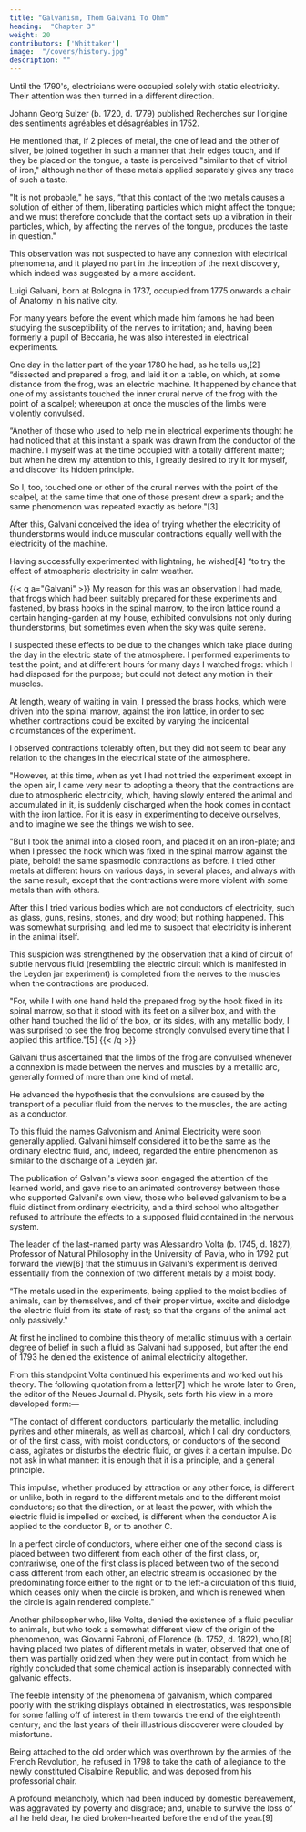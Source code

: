 ```yaml
---
title: "Galvanism, Thom Galvani To Ohm"
heading:  "Chapter 3"
weight: 20
contributors: ['Whittaker']
image:  "/covers/history.jpg"
description: ""
---
```




Until the 1790's, electricians were occupied solely with static electricity. Their attention was then turned in a different direction.

Johann Georg Sulzer (b. 1720, d. 1779) published Recherches sur l'origine des sentiments agréables et désagréables in 1752.

He mentioned that, if 2 pieces of metal, the one of lead and the other of silver, be joined together in such a manner that their edges touch, and if they be placed on the tongue, a taste is perceived "similar to that of vitriol of iron," although neither of these metals applied separately gives any trace of such a taste. 

"It is not probable," he says, “that this contact of the two metals causes a solution of either of them, liberating particles which might affect the tongue; and we must therefore conclude that the contact sets up a vibration in their particles, which, by affecting the nerves of the tongue, produces the taste in question."

This observation was not suspected to have any connexion with electrical phenomena, and it played no part in the inception of the next discovery, which indeed was suggested by a mere accident.

Luigi Galvani, born at Bologna in 1737, occupied from 1775 onwards a chair of Anatomy in his native city. 

For many years before the event which made him famons he had been studying the susceptibility of the nerves to irritation; and, having been formerly a pupil of Beccaria, he was also interested in electrical experiments. 

One day in the latter part of the year 1780 he had, as he tells us,[2] “dissected and prepared a frog, and laid it on a table, on which, at some distance from the frog, was an electric machine. It happened by chance that one of my assistants touched the inner crural nerve of the frog with the point of a scalpel; whereupon at once the muscles of the limbs were violently convulsed.

“Another of those who used to help me in electrical experiments thought he had noticed that at this instant a spark was drawn from the conductor of the machine. I myself was at the time occupied with a totally different matter; but when he drew my attention to this, I greatly desired to try it for myself, and discover its hidden principle. 

So I, too, touched one or other of the crural nerves with the point of the scalpel, at the same time that one of those present drew a spark; and the same phenomenon was repeated exactly as before."[3]

After this, Galvani conceived the idea of trying whether the electricity of thunderstorms would induce muscular contractions equally well with the electricity of the machine. 

Having successfully experimented with lightning, he wished[4] “to try the effect of atmospheric electricity in calm weather.

{{< q a="Galvani" >}}
My reason for this was an observation I had made, that frogs which had been suitably prepared for these experiments and fastened, by brass hooks in the spinal marrow, to the iron lattice round a certain hanging-garden at my house, exhibited convulsions not only during thunderstorms, but sometimes even when the sky was quite serene. 

I suspected these effects to be due to the changes which take place during the day in the electric state of the atmosphere. I performed experiments to test the point; and at different hours for many days I watched frogs: which I had disposed for the purpose; but could not detect any motion in their muscles. 

At length, weary of waiting in vain, I pressed the brass hooks, which were driven into the spinal marrow, against the iron lattice, in order to sec whether contractions could be excited by varying the incidental circumstances of the experiment. 

I observed contractions tolerably often, but they did not seem to bear any relation to the changes in the electrical state of the atmosphere.

"However, at this time, when as yet I had not tried the experiment except in the open air, I came very near to adopting a theory that the contractions are due to atmospheric electricity, which, having slowly entered the animal and accumulated in it, is suddenly discharged when the hook comes in contact with the iron lattice. For it is easy in experimenting to deceive ourselves, and to imagine we see the things we wish to see.

"But I took the animal into a closed room, and placed it on an iron-plate; and when I pressed the hook which was fixed in the spinal marrow against the plate, behold! the same spasmodic contractions as before. I tried other metals at different hours on various days, in several places, and always with the same result, except that the contractions were more violent with some metals than with others. 

After this I tried various bodies which are not conductors of electricity, such as glass, guns, resins, stones, and dry wood; but nothing happened. This was somewhat surprising, and led me to suspect that electricity is inherent in the animal itself. 

This suspicion was strengthened by the observation that a kind of circuit of subtle nervous fluid (resembling the electric circuit which is manifested in the Leyden jar experiment) is completed from the nerves to the muscles when the contractions are produced.

"For, while I with one hand held the prepared frog by the hook fixed in its spinal marrow, so that it stood with its feet on a silver box, and with the other hand touched the lid of the box, or its sides, with any metallic body, I was surprised to see the frog become strongly convulsed every time that I applied this artifice."[5]
{{< /q >}}


Galvani thus ascertained that the limbs of the frog are convulsed whenever a connexion is made between the nerves and muscles by a metallic arc, generally formed of more than one kind of metal. 

He advanced the hypothesis that the convulsions are caused by the transport of a peculiar fluid from the nerves to the muscles, the are acting as a conductor. 

To this fluid the names Galvonism and Animal Electricity were soon generally applied. Galvani himself considered it to be the same as the ordinary electric fluid, and, indeed, regarded the entire phenomenon as similar to the discharge of a Leyden jar.

The publication of Galvani's views soon engaged the attention of the learned world, and gave rise to an animated controversy between those who supported Galvani's own view, those who believed galvanism to be a fluid distinct from ordinary electricity, and a third school who altogether refused to attribute the effects to a supposed fluid contained in the nervous system. 

The leader of the last-named party was Alessandro Volta (b. 1745, d. 1827), Professor of Natural Philosophy in the University of Pavia, who in 1792 put forward the view[6] that the stimulus in Galvani's experiment is derived essentially from the connexion of two different metals by a moist body.

“The metals used in the experiments, being applied to the moist bodies of animals, can by themselves, and of their proper virtue, excite and dislodge the electric fluid from its state of rest; so that the organs of the animal act only passively." 

At first he inclined to combine this theory of metallic stimulus with a certain degree of belief in such a fluid as Galvani had supposed, but after the end of 1793 he denied the existence of animal electricity altogether.

From this standpoint Volta continued his experiments and worked out his theory. The following quotation from a letter[7] which he wrote later to Gren, the editor of the Neues Journal d. Physik, sets forth his view in a more developed form:—

“The contact of different conductors, particularly the metallic, including pyrites and other minerals, as well as charcoal, which I call dry conductors, or of the first class, with moist conductors, or conductors of the second class, agitates or disturbs the electric fluid, or gives it a certain impulse. Do not ask in what manner: it is enough that it is a principle, and a general principle. 

This impulse, whether produced by attraction or any other force, is different or unlike, both in regard to the different metals and to the different moist conductors; so that the direction, or at least the power, with which the electric fluid is impelled or excited, is different when the conductor A is applied to the conductor B, or to another C.

In a perfect circle of conductors, where either one of the second class is placed between two different from each other of the first class, or, contrariwise, one of the first class is placed between two of the second class different from each other, an electric stream is occasioned by the predominating force either to the right or to the left-a circulation of this fluid, which ceases only when the circle is broken, and which is renewed when the circle is again rendered complete."

Another philosopher who, like Volta, denied the existence of a fluid peculiar to animals, but who took a somewhat different view of the origin of the phenomenon, was Giovanni Fabroni, of Florence (b. 1752, d. 1822), who,[8] having placed two plates of different metals in water, observed that one of them was partially oxidized when they were put in contact; from which he rightly concluded that some chemical action is inseparably connected with galvanic effects.

The feeble intensity of the phenomena of galvanism, which compared poorly with the striking displays obtained in electrostatics, was responsible for some falling off of interest in them towards the end of the eighteenth century; and the last years of their illustrious discoverer were clouded by misfortune. 

Being attached to the old order which was overthrown by the armies of the French Revolution, he refused in 1798 to take the oath of allegiance to the newly constituted Cisalpine Republic, and was deposed from his professorial chair. 

A profound melancholy, which had been induced by domestic bereavement, was aggravated by poverty and disgrace; and, unable to survive the loss of all he held dear, he died broken-hearted before the end of the year.[9]
